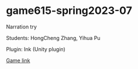 # game615-spring2023-07

Narration try

Students: HongCheng Zhang, Yihua Pu

Plugin: Ink (Unity plugin)

[Game link](https://zhang-ale.github.io/game615-spring2023-07/build)
